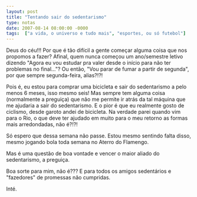 ```yaml
---
layout: post
title: "Tentando sair do sedentarismo"
type: notas
date: 2007-08-14 08:00:00 -0000
tags:  ["a vida, o universo e tudo mais", "esportes, ou só futebol"]
---
```

Deus do céu!!! Por que é tão difícil a gente começar alguma coisa que nos propomos a fazer? Afinal, quem nunca começou um ano/semestre letivo dizendo "Agora eu vou estudar pra valer desde o início para não ter problemas no final..."? Ou então, "Vou parar de fumar a partir de segunda", por que sempre segunda-feira, alias?!?!

Pois é, eu estou para comprar uma bicicleta e sair do sedentarismo a pelo menos 6 meses, isso mesmo seis! Mas sempre tem alguma coisa (normalmente a preguiça) que não me permite ir atrás da tal máquina que me ajudaria a sair do sedentarismo. E o pior é que eu realmente gosto de ciclismo, desde garoto andei de bicicleta. Na verdade parei quando vim para o Rio, o que deve ter ajudado em muito para o meu retorno as formas mais arredondadas, não é?!?!

Só espero que dessa semana não passe. Estou mesmo sentindo falta disso, mesmo jogando bola toda semana no Aterro do Flamengo.

Mas é uma questão de boa vontade e vencer o maior aliado do sedentarismo, a preguiça.

Boa sorte para mim, não é??? E para todos os amigos sedentários e "fazedores" de promessas não cumpridas.

Inté.